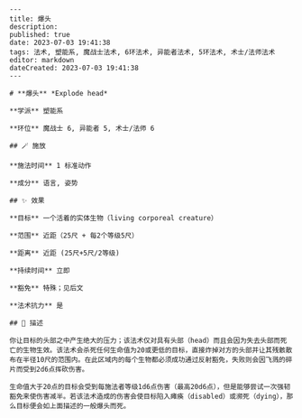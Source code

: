 
    ---
    title: 爆头
    description: 
    published: true
    date: 2023-07-03 19:41:38
    tags: 法术, 塑能系, 魔战士法术, 6环法术, 异能者法术, 5环法术, 术士/法师法术
    editor: markdown
    dateCreated: 2023-07-03 19:41:38
    ---

    # **爆头** *Explode head*

    **学派** 塑能系 

    **环位** 魔战士 6, 异能者 5, 术士/法师 6

    ## 🪄 施放

    **施法时间** 1 标准动作

    **成分** 语言, 姿势

    ## ✨ 效果 

    **目标** 一个活着的实体生物（living corporeal creature） 

    **范围** 近距（25尺 + 每2个等级5尺）

    **距离** 近距 (25尺+5尺/2等级)  

    **持续时间** 立即 

    **豁免** 特殊；见后文

    **法术抗力** 是

    ## 📖 描述

    你让目标的头部之中产生绝大的压力；该法术仅对具有头部（head）而且会因为失去头部而死亡的生物生效。该法术会杀死任何生命值为20或更低的目标，直接炸掉对方的头部并让其残骸散布在半径10尺的范围内。在此区域内的每个生物都必须成功通过反射豁免，失败则会因飞溅的碎片而受到2d6点挥砍伤害。

    生命值大于20点的目标会受到每施法者等级1d6点伤害（最高20d6点），但是能够尝试一次强韧豁免来使伤害减半。若该法术造成的伤害会使目标陷入瘫痪（disabled）或濒死（dying），那么目标便会如上面描述的一般爆头而死。
    